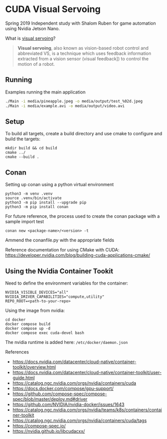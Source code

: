 # CUDA Visual Servoing
Spring 2019 Independent study with Shalom Ruben for game automation using Nvidia Jetson Nano. 

What is [visual servoing](https://en.wikipedia.org/wiki/Visual_servoing)?
> **Visual servoing**, also known as vision-based robot control and abbreviated VS, is a technique which uses feedback information extracted from a vision sensor (visual feedback]) to control the motion of a robot.


## Running
Examples running the main application
```bash
./Main -i media/pineapple.jpeg -o media/output/test_%02d.jpeg
./Main -i media/example.avi -o media/output/video.avi
```

## Setup
To build all targets, create a build directory and use cmake to configure and build the targets:
```
mkdir build && cd build
cmake ../
cmake --build .
```

## Conan
Setting up conan using a python virtual environment
```
python3 -m venv .venv
source .venv/bin/activate
python3 -m pip install --upgrade pip
python3 -m pip install conan
```

For future reference, the process used to create the conan package with a sample import test
```
conan new <package-name>/<version> -t
```

Ammend the conanfile.py with the appropriate fields

Reference documentation for using CMake with CUDA:
https://developer.nvidia.com/blog/building-cuda-applications-cmake/

## Using the Nvidia Container Tookit
Need to define the environment variables for the container:
```
NVIDIA_VISIBLE_DEVICES="all"
NVIDIA_DRIVER_CAPABILITIES="compute,utility"
REPO_ROOT=<path-to-your-repo>
```

Using the image from nvidia:
```
cd docker
docker compose build
docker compose up -d
docker compose exec cuda-devel bash
```

The nvidia runtime is added here: `/etc/docker/daemon.json`


References
* https://docs.nvidia.com/datacenter/cloud-native/container-toolkit/overview.html
* https://docs.nvidia.com/datacenter/cloud-native/container-toolkit/user-guide.html
* https://catalog.ngc.nvidia.com/orgs/nvidia/containers/cuda
* https://docs.docker.com/compose/gpu-support/
* https://github.com/compose-spec/compose-spec/blob/master/deploy.md#driver
* https://github.com/NVIDIA/nvidia-docker/issues/1643
* https://catalog.ngc.nvidia.com/orgs/nvidia/teams/k8s/containers/container-toolkit
* https://catalog.ngc.nvidia.com/orgs/nvidia/containers/cuda/tags
* https://compose-spec.io/
* https://nvidia.github.io/libcudacxx/
